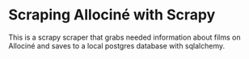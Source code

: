 <h1>Scraping Allociné with Scrapy</h1>

This is a scrapy scraper that grabs needed information about films on Allociné and saves to a local postgres database with sqlalchemy.